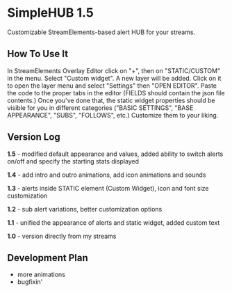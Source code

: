 # SimpleHUB 1.5
Customizable StreamElements-based alert HUB for your streams. 

## How To Use It
In StreamElements Overlay Editor click on "+", then on "STATIC/CUSTOM" in the menu. Select "Custom widget". A new layer will be added. Click on it to open the layer menu and select  "Settings" then "OPEN EDITOR". Paste the code to the proper tabs in the editor (FIELDS should contain the json file contents.) Once you've done that, the static widget properties should be visible for you in different categories ("BASIC SETTINGS", "BASE APPEARANCE", "SUBS", "FOLLOWS", etc.) Customize them to your liking.

## Version Log
**1.5** - modified default appearance and values, added ability to switch alerts on/off and specify the starting stats displayed

**1.4** - add intro and outro animations, add icon animations and sounds

**1.3** - alerts inside STATIC element (Custom Widget), icon and font size customization

**1.2** - sub alert variations, better customization options

**1.1** - unified the appearance of alerts and static widget, added custom text

**1.0** - version directly from my streams



## Development Plan
* more animations
* bugfixin'
